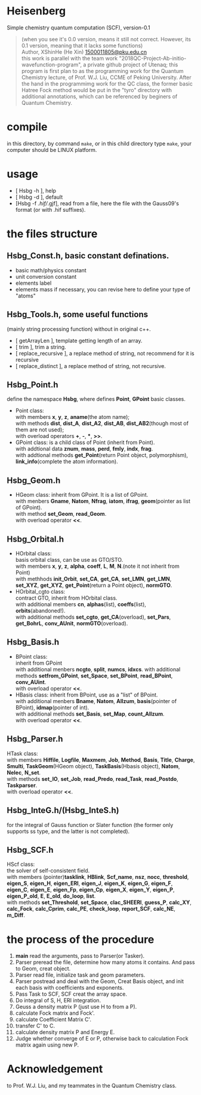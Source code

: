 # Heisenberg
Simple chemistry quantum computation (SCF), version-0.1  
> (when you see it's 0.0 version, means it still not correct. However, its 0.1 version, meaning that it lacks
some functions)  
> Author, XShinHe (He Xin) <1500011805@pku.edu.cn>  
> this work is parallel with the team work "2018QC-Project-Ab-initio-wavefunction-program", a private github
project of Utenaq; this program is first plan to as the programming work for the Quantum Chemistry lecture, 
of Prof. W.J. Liu, CCME of Peking University.
> After the hand in the programmimg work for the QC class, the former basic Hatree Fock method would be put 
in the "tyro" directory with additional annotations, which can be referenced by beginers of Quantum Chemistry.  

# compile
in this directory, by command `make`, or in this child directory type `make`, your computer should be LINUX platform.

# usage
* \[ Hsbg -h \], help
* \[ Hsbg -d \], default
* \[Hsbg -f *.hif/*.gjf\], read from a file, here the file with the Gauss09's format (or with .hif suffixes).

# the files structure
## Hsbg_Const.h, basic constant definations.  
* basic math/physics constant
* unit conversion constant
* elements label
* elements mass
if necessary, you can revise here to define your type of "atoms"
  
## Hsbg_Tools.h, some useful functions
(mainly string processing function) without in original c++.
* \[ getArrayLen \], template getting length of an array.
* \[ trim \], trim a string.
* \[ replace_recursive \], a replace method of string, not recommend for it is recursive
* \[ replace_distinct \], a replace method of string, not recursive. 
  
## Hsbg_Point.h
define the namespace __Hsbg__, where defines __Point__, __GPoint__ basic classes.
* Point class:  
with members __x__, __y__, __z__, __aname__(the atom name);  
with methods __dist__, __dist\_A__, __dist\_A2__, __dist\_AB__, __dist\_AB2__(though most of them are not used);  
with overload operators __\+__, __\-__, __\*__, __>>__.  
* GPoint class: is a child class of Point (inherit from Point).  
with addtional data __znum__, __mass__, __perd__, __fmly__, __indx__, __frag__.  
with addtional methods __get\_Point__(return Point object, polymorphism), __link\_info__(complete the atom information).
  
## Hsbg_Geom.h
* HGeom class: inherit from GPoint. It is a list of GPoint.  
with menbers __Gname__, __Natom__, __Nfrag__, __iatom__, __ifrag__, __geom__(pointer as list of GPoint).  
with method __set\_Geom__, __read\_Geom__.  
with overload operator __<<__.  
  
## Hsbg_Orbital.h
* HOrbital class:  
basis orbital class, can be use as GTO/STO.  
with members __x__, __y__, __z__, __alpha__, __coeff__, __L__, __M__, __N__.(note it not inherit from Point)  
with methhods __init\_Orbit__, __set\_CA__, __get\_CA__, __set\_LMN__, __get\_LMN__, __set\_XYZ__, __get\_XYZ__,
 __get\_Point__(return a Point object), __normGTO__.
* HOrbital_cgto class:  
contract GTO, inherit from HOrbital class.  
with additional members __cn__, __alphas__(list), __coeffs__(list), __orbits__(abandoned!).  
with additional methods __set\_cgto__, __get\_CA__(overload), __set\_Pars__, __get\_BohrL__, __conv\_AUnit__,
 __normGTO__(overload).    
  
## Hsbg_Basis.h
* BPoint class:  
inherit from GPoint  
with additional menbers __ncgto__, __split__, __numcs__, __idxcs__.
with additional methods __setfrom\_GPoint__, __set\_Space__, __set\_BPoint__, __read\_BPoint__, __conv\_AUint__.  
with overload operator __<<__.
* HBasis class:
inherit from BPoint, use as a "list" of BPoint.  
with additional menbers __Bname__, __Natom__, __Allzum__, __basis__(pointer of BPoint), __idmap__(pointer of int).  
with additional methods __set\_Basis__, __set\_Map__, __count\_Allzum__.  
with overload operator __<<__.  
  
## Hsbg_Parser.h
HTask class:  
with members __Hiffile__, __Logfile__, __Maxmem__, __Job__, __Method__, __Basis__, __Title__, __Charge__, __Smulti__,
 __TaskGeom__(HGeom object), __TaskBasis__(Hbasis object), __Natom__, __Nelec__, __N\_set__.  
with methods __set\_IO__, __set\_Job__, __read\_Predo__, __read\_Task__, __read\_Postdo__, __Taskparser__.  
with overload operator __<<__.  
  
## Hsbg_InteG.h/(Hsbg_InteS.h)
for the integral of Gauss function or Slater function (the former only supports ss type, and the latter is 
not completed).  
  
## Hsbg_SCF.h
HScf class:  
the solver of self-consistent field.  
with members (pointer)__tasklink__, __HBlink__, __Scf\_name__, __nsz__, __nocc__, __threshold__, __eigen\_S__, 
__eigen\_H__, __eigen\_ERI__, __eigen\_J__, __eigen\_K__, __eigen\_G__, __eigen\_F__, __eigen\_C__, 
__eigen\_E__, __eigen\_Fp__, __eigen\_Cp__, __eigen\_X__, __eigen\_Y__, __eigen\_P__, __eigen\_P\_old__, 
__E__, __E\_old__, __do\_loop__, __list__.    
with methods __set\_Threshold__, __set\_Space__, __clac\_SHEERI__, __guess\_P__, __calc\_XY__, __calc\_Fock__, 
__calc\_Cprim__, __calc\_PE__, __check\_loop__, __report\_SCF__, __calc_NE__, __m\_Diff__.  
  
  
# the process of the procedure
1. __main__ read the arguments, pass to Parser(or Tasker).  
2. Parser preread the file, determine how many atoms it contains. And pass to Geom, creat object.  
3. Parser read file, initialize task and geom parameters.  
4. Parser postread and deal with the Geom, Creat Basis object, and init each basis with coefficients 
and exponents.  
5. Pass Task to SCF, SCF creat the array space.  
6. Do integral of S, H, ERI integration.
7. Geuss a density matrix P (just use H to from a P).
8. calculate Fock matrix and Fock'.
9. calculate Coefficient Matrix C'.
10. transfer C' to C.
11. calculate density matrix P and Energy E.
12. Judge whether converge of E or P, otherwise back to calculation Fock matrix again using new P.
  
# Acknowledgement 
to Prof. W.J. Liu,  and my teammates in the Quantum Chemistry class.  


